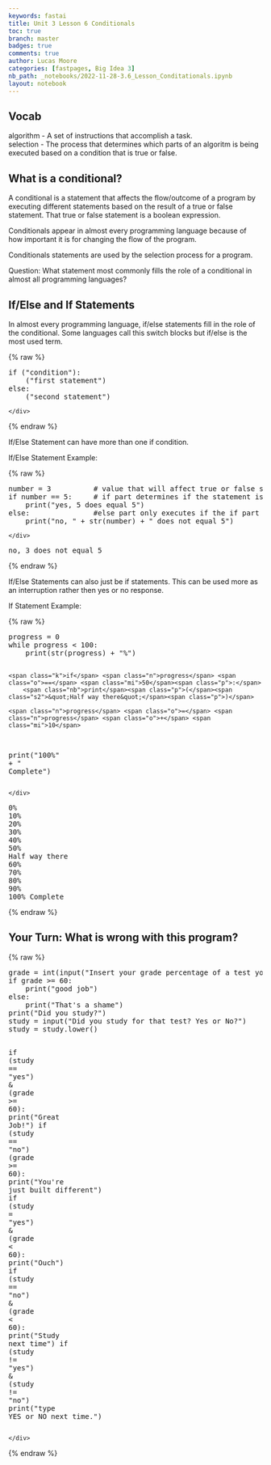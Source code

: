 ```yaml
---
keywords: fastai
title: Unit 3 Lesson 6 Conditionals
toc: true
branch: master
badges: true
comments: true
author: Lucas Moore
categories: [fastpages, Big Idea 3]
nb_path: _notebooks/2022-11-28-3.6_Lesson_Conditationals.ipynb
layout: notebook
---
```


<!--
#################################################
### THIS FILE WAS AUTOGENERATED! DO NOT EDIT! ###
#################################################
# file to edit: _notebooks/2022-11-28-3.6_Lesson_Conditationals.ipynb
-->

<div class="container" id="notebook-container">
        
<div class="cell border-box-sizing text_cell rendered"><div class="inner_cell">
<div class="text_cell_render border-box-sizing rendered_html">
<h2 id="Vocab">Vocab<a class="anchor-link" href="#Vocab"> </a></h2><p>algorithm - A set of instructions that accomplish a task.<br>
selection - The process that determines which parts of an algoritm is being executed based on a condition that is true or false.</p>

</div>
</div>
</div>
<div class="cell border-box-sizing text_cell rendered"><div class="inner_cell">
<div class="text_cell_render border-box-sizing rendered_html">
<h2 id="What-is-a-conditional?">What is a conditional?<a class="anchor-link" href="#What-is-a-conditional?"> </a></h2><p>A conditional is a statement that affects the flow/outcome of a program by executing different statements based on the result of a true or false statement. That true or false statement is a boolean expression.</p>
<p>Conditionals appear in almost every programming language because of how important it is for changing the flow of the program.</p>
<p>Conditionals statements are used by the selection process for a program.</p>
<p>Question: What statement most commonly fills the role of a conditional in almost all programming languages?</p>

</div>
</div>
</div>
<div class="cell border-box-sizing text_cell rendered"><div class="inner_cell">
<div class="text_cell_render border-box-sizing rendered_html">
<h2 id="If/Else-and-If-Statements">If/Else and If Statements<a class="anchor-link" href="#If/Else-and-If-Statements"> </a></h2><p>In almost every programming language, if/else statements fill in the role of the conditional. Some languages call this switch blocks but if/else is the most used term.</p>

</div>
</div>
</div>
    {% raw %}
    
<div class="cell border-box-sizing code_cell rendered">
<div class="input">

<div class="inner_cell">
    <div class="input_area">
<div class=" highlight hl-ipython3"><pre><span></span><span class="k">if</span> <span class="p">(</span><span class="s2">&quot;condition&quot;</span><span class="p">):</span>
    <span class="p">(</span><span class="s2">&quot;first statement&quot;</span><span class="p">)</span>
<span class="k">else</span><span class="p">:</span>
    <span class="p">(</span><span class="s2">&quot;second statement&quot;</span><span class="p">)</span>
</pre></div>

    </div>
</div>
</div>

</div>
    {% endraw %}

<div class="cell border-box-sizing text_cell rendered"><div class="inner_cell">
<div class="text_cell_render border-box-sizing rendered_html">
<p>If/Else Statement can have more than one if condition.</p>
<p>If/Else Statement Example:</p>

</div>
</div>
</div>
    {% raw %}
    
<div class="cell border-box-sizing code_cell rendered">
<div class="input">

<div class="inner_cell">
    <div class="input_area">
<div class=" highlight hl-ipython3"><pre><span></span><span class="n">number</span> <span class="o">=</span> <span class="mi">3</span>          <span class="c1"># value that will affect true or false statement</span>
<span class="k">if</span> <span class="n">number</span> <span class="o">==</span> <span class="mi">5</span><span class="p">:</span>     <span class="c1"># if part determines if the statement is true or false compared to another part of the program.</span>
    <span class="nb">print</span><span class="p">(</span><span class="s2">&quot;yes, 5 does equal 5&quot;</span><span class="p">)</span>
<span class="k">else</span><span class="p">:</span>               <span class="c1">#else part only executes if the if part is false</span>
    <span class="nb">print</span><span class="p">(</span><span class="s2">&quot;no, &quot;</span> <span class="o">+</span> <span class="nb">str</span><span class="p">(</span><span class="n">number</span><span class="p">)</span> <span class="o">+</span> <span class="s2">&quot; does not equal 5&quot;</span><span class="p">)</span>
</pre></div>

    </div>
</div>
</div>

<div class="output_wrapper">
<div class="output">

<div class="output_area">

<div class="output_subarea output_stream output_stdout output_text">
<pre>no, 3 does not equal 5
</pre>
</div>
</div>

</div>
</div>

</div>
    {% endraw %}

<div class="cell border-box-sizing text_cell rendered"><div class="inner_cell">
<div class="text_cell_render border-box-sizing rendered_html">
<p>If/Else Statements can also just be if statements. This can be used more as an interruption rather then yes or no response.</p>
<p>If Statement Example:</p>

</div>
</div>
</div>
    {% raw %}
    
<div class="cell border-box-sizing code_cell rendered">
<div class="input">

<div class="inner_cell">
    <div class="input_area">
<div class=" highlight hl-ipython3"><pre><span></span><span class="n">progress</span> <span class="o">=</span> <span class="mi">0</span>
<span class="k">while</span> <span class="n">progress</span> <span class="o">&lt;</span> <span class="mi">100</span><span class="p">:</span>
    <span class="nb">print</span><span class="p">(</span><span class="nb">str</span><span class="p">(</span><span class="n">progress</span><span class="p">)</span> <span class="o">+</span> <span class="s2">&quot;%&quot;</span><span class="p">)</span>
    
    <span class="k">if</span> <span class="n">progress</span> <span class="o">==</span> <span class="mi">50</span><span class="p">:</span>
        <span class="nb">print</span><span class="p">(</span><span class="s2">&quot;Half way there&quot;</span><span class="p">)</span>

    <span class="n">progress</span> <span class="o">=</span> <span class="n">progress</span> <span class="o">+</span> <span class="mi">10</span>
<span class="nb">print</span><span class="p">(</span><span class="s2">&quot;100%&quot;</span> <span class="o">+</span> <span class="s2">&quot; Complete&quot;</span><span class="p">)</span>
</pre></div>

    </div>
</div>
</div>

<div class="output_wrapper">
<div class="output">

<div class="output_area">

<div class="output_subarea output_stream output_stdout output_text">
<pre>0%
10%
20%
30%
40%
50%
Half way there
60%
70%
80%
90%
100% Complete
</pre>
</div>
</div>

</div>
</div>

</div>
    {% endraw %}

<div class="cell border-box-sizing text_cell rendered"><div class="inner_cell">
<div class="text_cell_render border-box-sizing rendered_html">
<h2 id="Your-Turn:-What-is-wrong-with-this-program?">Your Turn: What is wrong with this program?<a class="anchor-link" href="#Your-Turn:-What-is-wrong-with-this-program?"> </a></h2>
</div>
</div>
</div>
    {% raw %}
    
<div class="cell border-box-sizing code_cell rendered">
<div class="input">

<div class="inner_cell">
    <div class="input_area">
<div class=" highlight hl-ipython3"><pre><span></span><span class="n">grade</span> <span class="o">=</span> <span class="nb">int</span><span class="p">(</span><span class="nb">input</span><span class="p">(</span><span class="s2">&quot;Insert your grade percentage of a test you have took.&quot;</span><span class="p">))</span>
<span class="k">if</span> <span class="n">grade</span> <span class="o">&gt;=</span> <span class="mi">60</span><span class="p">:</span>
    <span class="nb">print</span><span class="p">(</span><span class="s2">&quot;good job&quot;</span><span class="p">)</span>
<span class="k">else</span><span class="p">:</span>
    <span class="nb">print</span><span class="p">(</span><span class="s2">&quot;That&#39;s a shame&quot;</span><span class="p">)</span>
<span class="nb">print</span><span class="p">(</span><span class="s2">&quot;Did you study?&quot;</span><span class="p">)</span>
<span class="n">study</span> <span class="o">=</span> <span class="nb">input</span><span class="p">(</span><span class="s2">&quot;Did you study for that test? Yes or No?&quot;</span><span class="p">)</span>
<span class="n">study</span> <span class="o">=</span> <span class="n">study</span><span class="o">.</span><span class="n">lower</span><span class="p">()</span>

<span class="k">if</span> <span class="p">(</span><span class="n">study</span> <span class="o">==</span> <span class="s2">&quot;yes&quot;</span><span class="p">)</span> <span class="o">&amp;</span> <span class="p">(</span><span class="n">grade</span> <span class="o">&gt;=</span> <span class="mi">60</span><span class="p">):</span>
    <span class="nb">print</span><span class="p">(</span><span class="s2">&quot;Great Job!&quot;</span><span class="p">)</span>
<span class="k">if</span> <span class="p">(</span><span class="n">study</span> <span class="o">==</span> <span class="s2">&quot;no&quot;</span><span class="p">)</span> <span class="p">(</span><span class="n">grade</span> <span class="o">&gt;=</span> <span class="mi">60</span><span class="p">):</span>
    <span class="nb">print</span><span class="p">(</span><span class="s2">&quot;You&#39;re just built different&quot;</span><span class="p">)</span>
<span class="k">if</span> <span class="p">(</span><span class="n">study</span> <span class="o">=</span> <span class="s2">&quot;yes&quot;</span><span class="p">)</span> <span class="o">&amp;</span> <span class="p">(</span><span class="n">grade</span> <span class="o">&lt;</span> <span class="mi">60</span><span class="p">):</span>
    <span class="nb">print</span><span class="p">(</span><span class="s2">&quot;Ouch&quot;</span><span class="p">)</span>
<span class="k">if</span> <span class="p">(</span><span class="n">study</span> <span class="o">==</span> <span class="s2">&quot;no&quot;</span><span class="p">)</span> <span class="o">&amp;</span> <span class="p">(</span><span class="n">grade</span> <span class="o">&lt;</span> <span class="mi">60</span><span class="p">):</span>
<span class="nb">print</span><span class="p">(</span><span class="s2">&quot;Study next time&quot;</span><span class="p">)</span>
<span class="k">if</span> <span class="p">(</span><span class="n">study</span> <span class="o">!=</span> <span class="s2">&quot;yes&quot;</span><span class="p">)</span> <span class="o">&amp;</span> <span class="p">(</span><span class="n">study</span> <span class="o">!=</span> <span class="s2">&quot;no&quot;</span><span class="p">)</span>
    <span class="nb">print</span><span class="p">(</span><span class="s2">&quot;type YES or NO next time.&quot;</span><span class="p">)</span>
</pre></div>

    </div>
</div>
</div>

</div>
    {% endraw %}

</div>
 


